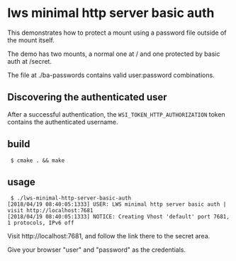 # lws minimal http server basic auth

This demonstrates how to protect a mount using a password
file outside of the mount itself.

The demo has two mounts, a normal one at / and one protected
by basic auth at /secret.

The file at ./ba-passwords contains valid user:password
combinations.

## Discovering the authenticated user

After a successful authentication, the `WSI_TOKEN_HTTP_AUTHORIZATION` token
contains the authenticated username.

## build

```
 $ cmake . && make
```

## usage

```
 $ ./lws-minimal-http-server-basic-auth
[2018/04/19 08:40:05:1333] USER: LWS minimal http server basic auth | visit http://localhost:7681
[2018/04/19 08:40:05:1333] NOTICE: Creating Vhost 'default' port 7681, 1 protocols, IPv6 off
```

Visit http://localhost:7681, and follow the link there to the secret area.

Give your browser "user" and "password" as the credentials.


